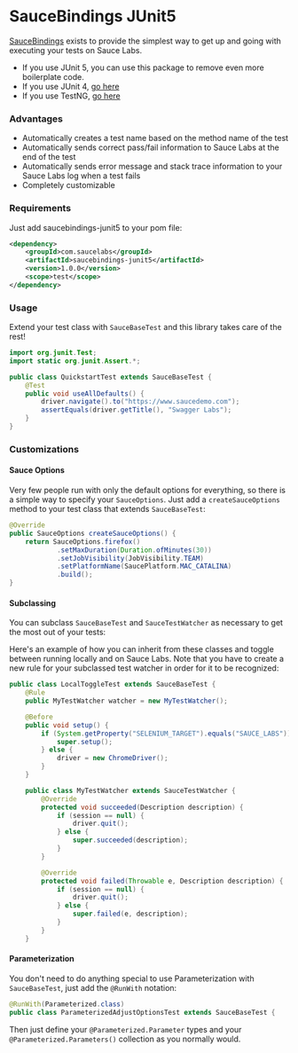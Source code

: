 # SauceBindings JUnit5

[SauceBindings](https://opensource.saucelabs.com/sauce_bindings/) exists to provide the simplest way to get up and
going with executing your tests on Sauce Labs. 

* If you use JUnit 5, you can use this package to remove even more boilerplate code.
* If you use JUnit 4, [go here](https://github.com/saucelabs/sauce_bindings/tree/main/java/junit4)
* If you use TestNG, [go here](https://github.com/saucelabs/sauce_bindings/tree/main/java/testng)

### Advantages

* Automatically creates a test name based on the method name of the test
* Automatically sends correct pass/fail information to Sauce Labs at the end of the test
* Automatically sends error message and stack trace information to your Sauce Labs log when a test fails
* Completely customizable

### Requirements
Just add saucebindings-junit5 to your pom file:

```xml
<dependency>
    <groupId>com.saucelabs</groupId>
    <artifactId>saucebindings-junit5</artifactId>
    <version>1.0.0</version>
    <scope>test</scope>
</dependency>
```

### Usage
Extend your test class with `SauceBaseTest` and this library takes care of the rest!
```java
import org.junit.Test;
import static org.junit.Assert.*;

public class QuickstartTest extends SauceBaseTest {
    @Test
    public void useAllDefaults() {
        driver.navigate().to("https://www.saucedemo.com");
        assertEquals(driver.getTitle(), "Swagger Labs");
    }
}
```

### Customizations

#### Sauce Options
Very few people run with only the default options for everything, so there is a simple way
to specify your `SauceOptions`. Just add a `createSauceOptions` method to your test class that
extends `SauceBaseTest`:
```java
@Override
public SauceOptions createSauceOptions() {
    return SauceOptions.firefox()
            .setMaxDuration(Duration.ofMinutes(30))
            .setJobVisibility(JobVisibility.TEAM)
            .setPlatformName(SaucePlatform.MAC_CATALINA)
            .build();
}
```

#### Subclassing
You can subclass `SauceBaseTest` and `SauceTestWatcher` as necessary to get the most out of your tests:

Here's an example of how you can inherit from these classes and toggle between running locally and on Sauce Labs.
Note that you have to create a new rule for your subclassed test watcher in order for it to be recognized:
```java
public class LocalToggleTest extends SauceBaseTest {
    @Rule
    public MyTestWatcher watcher = new MyTestWatcher();

    @Before
    public void setup() {
        if (System.getProperty("SELENIUM_TARGET").equals("SAUCE_LABS")) {
            super.setup();
        } else {
            driver = new ChromeDriver();
        }
    }

    public class MyTestWatcher extends SauceTestWatcher {
        @Override
        protected void succeeded(Description description) {
            if (session == null) {
                driver.quit();
            } else {
                super.succeeded(description);
            }
        }

        @Override
        protected void failed(Throwable e, Description description) {
            if (session == null) {
                driver.quit();
            } else {
                super.failed(e, description);
            }
        }
    }
```

#### Parameterization
You don't need to do anything special to use Parameterization with `SauceBaseTest`, just add the `@RunWith` notation:
```java
@RunWith(Parameterized.class)
public class ParameterizedAdjustOptionsTest extends SauceBaseTest {
```

Then just define your `@Parameterized.Parameter` types and your `@Parameterized.Parameters()` collection as you
normally would.